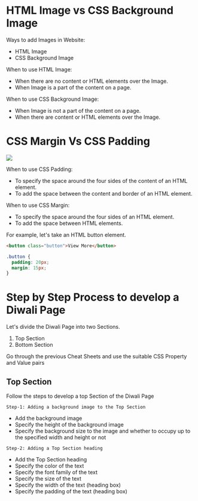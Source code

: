 # HTML Image vs CSS Background Image

Ways to add Images in Website:

- HTML Image
- CSS Background Image

When to use HTML Image:

- When there are no content or HTML elements over the Image.
- When Image is a part of the content on a page.

When to use CSS Background Image:

- When Image is not a part of the content on a page.
- When there are content or HTML elements over the Image.

# CSS Margin Vs CSS Padding

<img src="https://nkb-backend-media-static-tenxiitian.s3.ap-south-1.amazonaws.com/tenxiitian_prod/programs/Tech+Programs/frontend-content/ccbp/questions/static-websites/images/CSS-box-model-image-margin-padding.png"/>

When to use CSS Padding:

- To specify the space around the four sides of the content of an HTML element.
- To add the space between the content and border of an HTML element.

When to use CSS Margin:

- To specify the space around the four sides of an HTML element.
- To add the space between HTML elements.

For example, let's take an HTML button element.

```HTML
<button class="button">View More</button>
```

```CSS
.button {
  padding: 20px;
  margin: 15px;
}
```

# Step by Step Process to develop a Diwali Page

Let's divide the Diwali Page into two Sections.

1. Top Section
2. Bottom Section

Go through the previous Cheat Sheets and use the suitable CSS Property and Value pairs

## Top Section

Follow the steps to develop a top Section of the Diwali Page

`Step-1: Adding a background image to the Top Section`

- Add the background image
- Specify the height of the background image
- Specify the background size to the image and whether to occupy up to the specified width and height or not

`Step-2: Adding a Top Section heading`

- Add the Top Section heading
- Specify the color of the text
- Specify the font family of the text
- Specify the size of the text
- Specify the width of the text (heading box)
- Specify the padding of the text (heading box)
